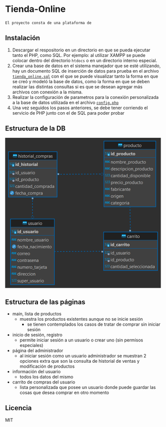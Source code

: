# Tienda-Online

    El proyecto consta de una plataforma de

## Instalación

1. Descargar el respositorio en un directorio en que se pueda ejecutar tanto el PHP, como SQL. Por ejemplo: al utilizar XAMPP se puede colocar dentro del directorio `htdocs` o en un directorio interno especial.
2. Crear una base de datos en el sistema manejador que se esté utilizando, hay un documento SQL de inserción de datos para prueba en el archivo [`tienda_online.sql`](DB/tienda_online.sql) con el que se puede visualizar tanto la forma en que se creó y modeló la base de datos, como la forma en que se deben realizar las distintas consultas si es que se desean agregar más archivos con conexión a la misma.
3. Realizar la configuración de parametros para la conexión personalizada a la base de datos utilizada en el archivo [`config.php`](config/config.php)
4. Una vez seguidos los pasos anteriores, se debe tener corriendo el servicio de PHP junto con el de SQL para poder probar 

## Estructura de la DB

![Diagrama E-R](img/readme/tienda_online.png)

## Estructura de las páginas

* main, lista de productos
  * muestra los productos existentes aunque no se inicie sesión
    * se tienen contemplados los casos de tratar de comprar sin iniciar sesión
* inicio de sesión, registro
  * permite iniciar sesión a un usuario o crear uno (sin permisos especiales)
* página del administrador
  * al iniciar sesión como un usuario administrador se muestran 2 opciones extra que son la consulta de historial de ventas y modificación de productos
* información del usuario
  * todos los datos del mismo
* carrito de compras del usuario
  * lista personalizada que posee un usuario donde puede guardar las cosas que desea comprar en otro momento

## Licencia

MIT
